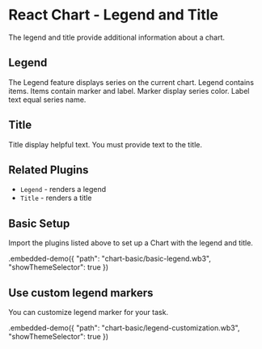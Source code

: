 # React Chart - Legend and Title

The legend and title provide additional information about a chart.

## Legend

The Legend feature displays series on the current chart. Legend contains items. Items contain marker and label. Marker display series color. Label text equal series name.

## Title 

Title display helpful text. You must provide text to the title.

## Related Plugins

- `Legend` - renders a legend
- `Title` - renders a title

## Basic Setup
Import the plugins listed above to set up a Chart with the legend and title.

.embedded-demo({ "path": "chart-basic/basic-legend.wb3", "showThemeSelector": true })

## Use custom legend markers

You can customize legend marker for your task.

.embedded-demo({ "path": "chart-basic/legend-customization.wb3", "showThemeSelector": true })
